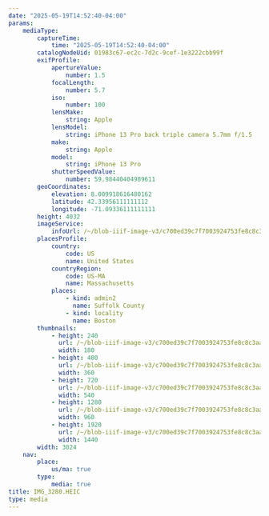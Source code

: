 ```yaml
---
date: "2025-05-19T14:52:40-04:00"
params:
    mediaType:
        captureTime:
            time: "2025-05-19T14:52:40-04:00"
        catalogNodeUid: 01983c67-ec2c-7d2c-9cef-1e3222cbb99f
        exifProfile:
            apertureValue:
                number: 1.5
            focalLength:
                number: 5.7
            iso:
                number: 100
            lensMake:
                string: Apple
            lensModel:
                string: iPhone 13 Pro back triple camera 5.7mm f/1.5
            make:
                string: Apple
            model:
                string: iPhone 13 Pro
            shutterSpeedValue:
                number: 59.98440404989611
        geoCoordinates:
            elevation: 8.009918616480162
            latitude: 42.33956111111112
            longitude: -71.09336111111111
        height: 4032
        imageService:
            infoUrl: /~/blob-iiif-image-v3/c700ed39c7f7003924753fe8c8c3aac29146041a6eac818348629f821eadb4a1/info.json
        placesProfile:
            country:
                code: US
                name: United States
            countryRegion:
                code: US-MA
                name: Massachusetts
            places:
                - kind: admin2
                  name: Suffolk County
                - kind: locality
                  name: Boston
        thumbnails:
            - height: 240
              url: /~/blob-iiif-image-v3/c700ed39c7f7003924753fe8c8c3aac29146041a6eac818348629f821eadb4a1/full/180%2C240/0/default.jpg
              width: 180
            - height: 480
              url: /~/blob-iiif-image-v3/c700ed39c7f7003924753fe8c8c3aac29146041a6eac818348629f821eadb4a1/full/360%2C480/0/default.jpg
              width: 360
            - height: 720
              url: /~/blob-iiif-image-v3/c700ed39c7f7003924753fe8c8c3aac29146041a6eac818348629f821eadb4a1/full/540%2C720/0/default.jpg
              width: 540
            - height: 1280
              url: /~/blob-iiif-image-v3/c700ed39c7f7003924753fe8c8c3aac29146041a6eac818348629f821eadb4a1/full/960%2C1280/0/default.jpg
              width: 960
            - height: 1920
              url: /~/blob-iiif-image-v3/c700ed39c7f7003924753fe8c8c3aac29146041a6eac818348629f821eadb4a1/full/1440%2C1920/0/default.jpg
              width: 1440
        width: 3024
    nav:
        place:
            us/ma: true
        type:
            media: true
title: IMG_3280.HEIC
type: media
---
```


